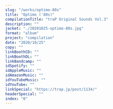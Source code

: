 ```yaml
---
slug: "/works/optimo-80s"
title: "Optimo ('80s)"
compilationTitle: "traP Original Sounds Vol.3"
description: ""
jacket: "./20201025-optimo-80s.jpg"
format: "album"
project: "compilation"
date: "2020/10/25"
copy: ""
linkBoothCD: ""
linkBoothDL: ""
linkBandcamp: ""
idSpotify: ""
idAppleMusic: ""
idAmazonMusic: ""
idYouTubeMusic: ""
idYouTube: ""
linkSpecial: "https://trap.jp/post/1134/"
headerSpecial: ""
index: "0"
---
```

